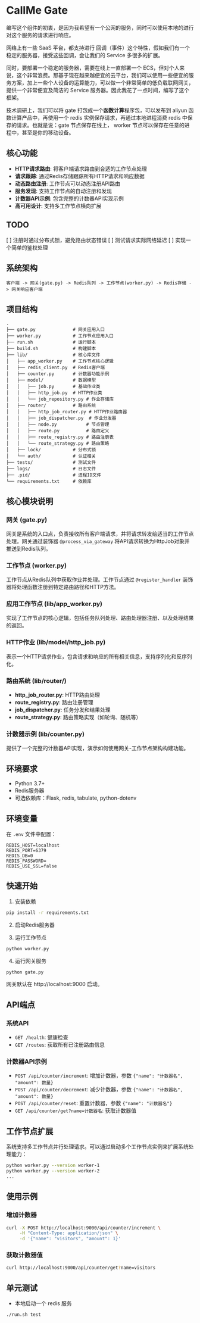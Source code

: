 # CallMe Gate 

编写这个组件的初衷，是因为我希望有一个公网的服务，同时可以使用本地的进行对这个服务的请求进行响应。

网络上有一些 SaaS 平台，都支持进行 回调（事件）这个特性，假如我们有一个稳定的服务器，接受这些回调，会让我们的 Service 多很多的扩展。

同时，要部署一个稳定的服务器，需要在线上一直部署一个 ECS，但对个人来说，这个非常浪费。那基于现在越来越便宜的云平台，我们可以使用一些便宜的服务方案，加上一些个人设备的运算能力，可以做一个非常简单的低负载联网网关，提供一个非常便宜及简洁的 Service 服务器。因此我花了一点时间，编写了这个框架。

技术调研上，我们可以将 gate 打包成一个**函数计算**程序包，可以发布到 aliyun 函数计算产品中，再使用一个 redis 实例保存请求，再通过本地进程消费 redis 中保存的请求。也就是说：gate 节点保存在线上， worker 节点可以保存在任意的进程中，甚至是你的移动设备。

## 核心功能

- **HTTP请求路由**: 将客户端请求路由到合适的工作节点处理
- **请求跟踪**: 通过Redis存储跟踪所有HTTP请求和响应数据
- **动态路由注册**: 工作节点可以动态注册API路由
- **服务发现**: 支持工作节点的自动注册和发现
- **计数器API示例**: 包含完整的计数器API实现示例
- **高可用设计**: 支持多工作节点横向扩展

## TODO
[ ] 注册时通过分布式锁，避免路由状态错误
[ ] 测试请求实际网络延迟
[ ] 实现一个简单的鉴权处理

## 系统架构

```
客户端 -> 网关(gate.py) -> Redis队列 -> 工作节点(worker.py) -> Redis存储 -> 网关响应客户端
```

## 项目结构

```
.
├── gate.py              # 网关应用入口
├── worker.py            # 工作节点应用入口
├── run.sh               # 运行脚本
├── build.sh             # 构建脚本
├── lib/                 # 核心库文件
│   ├── app_worker.py    # 工作节点核心逻辑
│   ├── redis_client.py  # Redis客户端
│   ├── counter.py       # 计数器功能示例
│   ├── model/           # 数据模型
│   │   ├── job.py       # 基础作业类
│   │   ├── http_job.py  # HTTP作业类
│   │   └── job_repository.py # 作业存储库
│   ├── router/          # 路由系统
│   │   ├── http_job_router.py # HTTP作业路由器
│   │   ├── job_dispatcher.py  # 作业分发器
│   │   ├── node.py           # 节点管理
│   │   ├── route.py          # 路由定义
│   │   ├── route_registry.py # 路由注册表
│   │   └── route_strategy.py # 路由策略
│   ├── lock/            # 分布式锁
│   └── auth/            # 认证相关
├── tests/               # 测试文件
├── logs/                # 日志文件
├── .pid/                # 进程ID文件
└── requirements.txt     # 依赖库
```

## 核心模块说明

### 网关 (gate.py)

网关是系统的入口点，负责接收所有客户端请求，并将请求转发给适当的工作节点处理。网关通过装饰器 `@process_via_gateway` 将API请求转换为HttpJob对象并推送到Redis队列。

### 工作节点 (worker.py)

工作节点从Redis队列中获取作业并处理。工作节点通过 `@register_handler` 装饰器将处理函数注册到特定路由路径和HTTP方法。

### 应用工作节点 (lib/app_worker.py)

实现了工作节点的核心逻辑，包括任务队列处理、路由处理器注册、以及处理结果的返回。

### HTTP作业 (lib/model/http_job.py)

表示一个HTTP请求作业，包含请求和响应的所有相关信息，支持序列化和反序列化。

### 路由系统 (lib/router/)

- **http_job_router.py**: HTTP路由处理
- **route_registry.py**: 路由注册管理
- **job_dispatcher.py**: 任务分发和结果处理
- **route_strategy.py**: 路由策略实现（如轮询、随机等）

### 计数器示例 (lib/counter.py)

提供了一个完整的计数器API实现，演示如何使用网关-工作节点架构构建功能。

## 环境要求

- Python 3.7+
- Redis服务器
- 可选依赖库：Flask, redis, tabulate, python-dotenv

## 环境变量

在 `.env` 文件中配置：

```
REDIS_HOST=localhost
REDIS_PORT=6379
REDIS_DB=0
REDIS_PASSWORD=
REDIS_USE_SSL=false
```

## 快速开始

1. 安装依赖

```bash
pip install -r requirements.txt
```

2. 启动Redis服务器

3. 运行工作节点

```bash
python worker.py
```

4. 运行网关服务

```bash
python gate.py
```

网关默认在 http://localhost:9000 启动。

## API端点

### 系统API

- `GET /health`: 健康检查
- `GET /routes`: 获取所有已注册路由信息

### 计数器API示例

- `POST /api/counter/increment`: 增加计数器，参数 `{"name": "计数器名", "amount": 数量}`
- `POST /api/counter/decrement`: 减少计数器，参数 `{"name": "计数器名", "amount": 数量}`
- `POST /api/counter/reset`: 重置计数器，参数 `{"name": "计数器名"}`
- `GET /api/counter/get?name=计数器名`: 获取计数器值

## 工作节点扩展

系统支持多工作节点并行处理请求。可以通过启动多个工作节点实例来扩展系统处理能力：

```bash
python worker.py --version worker-1
python worker.py --version worker-2
...
```

## 使用示例

### 增加计数器

```bash
curl -X POST http://localhost:9000/api/counter/increment \
     -H "Content-Type: application/json" \
     -d '{"name": "visitors", "amount": 1}'
```

### 获取计数器值

```bash
curl http://localhost:9000/api/counter/get?name=visitors
```

## 单元测试
* 本地启动一个 redis 服务
```
./run.sh test
```